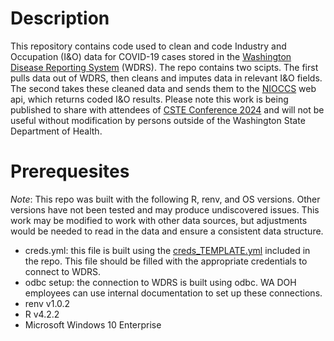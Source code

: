 # Description

This repository contains code used to clean and code Industry and Occupation (I&O) data for COVID-19 cases stored in the [Washington Disease Reporting System](https://doh.wa.gov/public-health-provider-resources/public-health-system-resources-and-services/wdrs) (WDRS). The repo contains two scipts. The first pulls data out of WDRS, then cleans and imputes data in relevant I&O fields. The second takes these cleaned data and sends them to the [NIOCCS](https://csams.cdc.gov/nioccs/) web api, which returns coded I&O results. Please note this work is being published to share with attendees of [CSTE Conference 2024](https://www.csteconference.org/) and will not be useful without modification by persons outside of the Washington State Department of Health.

# Prerequesites
_Note_: This repo was built with the following R, renv, and OS versions. Other versions have not been tested and may produce undiscovered issues. This work may be modified to work with other data sources, but adjustments would be needed to read in the data and ensure a consistent data structure.
- creds.yml: this file is built using the [creds_TEMPLATE.yml](https://github.com/DOH-EPI-Coders/cleaned_industry_occupation_coding/blob/main/creds_TEMPLATE.yml) included in the repo. This file should be filled with the appropriate credentials to connect to WDRS.
- odbc setup: the connection to WDRS is built using odbc. WA DOH employees can use internal documentation to set up these connections.
-  renv v1.0.2
-  R v4.2.2
-  Microsoft Windows 10 Enterprise
